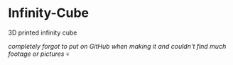 # Infinity-Cube
3D printed infinity cube

*completely forgot to put on GitHub when making it and couldn't find much footage or pictures* 💀
